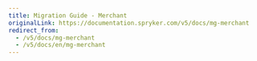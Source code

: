 ```yaml
---
title: Migration Guide - Merchant
originalLink: https://documentation.spryker.com/v5/docs/mg-merchant
redirect_from:
  - /v5/docs/mg-merchant
  - /v5/docs/en/mg-merchant
---
```



